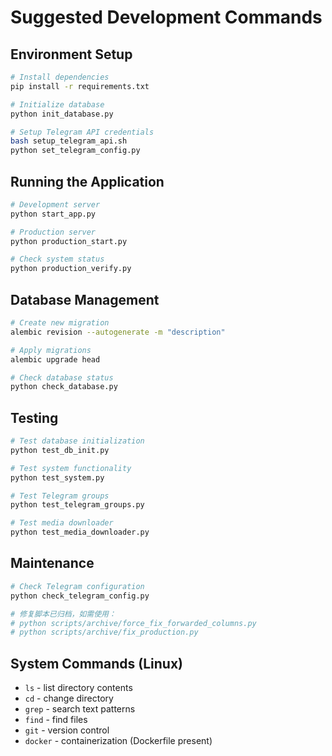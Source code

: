 # Suggested Development Commands

## Environment Setup
```bash
# Install dependencies
pip install -r requirements.txt

# Initialize database
python init_database.py

# Setup Telegram API credentials
bash setup_telegram_api.sh
python set_telegram_config.py
```

## Running the Application
```bash
# Development server
python start_app.py

# Production server
python production_start.py

# Check system status
python production_verify.py
```

## Database Management
```bash
# Create new migration
alembic revision --autogenerate -m "description"

# Apply migrations
alembic upgrade head

# Check database status
python check_database.py
```

## Testing
```bash
# Test database initialization
python test_db_init.py

# Test system functionality
python test_system.py

# Test Telegram groups
python test_telegram_groups.py

# Test media downloader
python test_media_downloader.py
```

## Maintenance
```bash
# Check Telegram configuration
python check_telegram_config.py

# 修复脚本已归档，如需使用：
# python scripts/archive/force_fix_forwarded_columns.py
# python scripts/archive/fix_production.py
```

## System Commands (Linux)
- `ls` - list directory contents
- `cd` - change directory  
- `grep` - search text patterns
- `find` - find files
- `git` - version control
- `docker` - containerization (Dockerfile present)